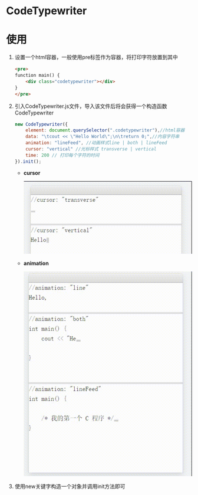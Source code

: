 # CodeTypewriter

# 使用

1. 设置一个html容器，一般使用pre标签作为容器，将打印字符放置到其中

   ```html
   <pre>
   function main() {
       <div class="codetypewriter"></div>
   }
   </pre>
   ```
   
   

2. 引入CodeTypewriter.js文件，导入该文件后将会获得一个构造函数CodeTypewriter

   ```javascript
   new CodeTypewriter({
       element: document.querySelector(".codetypewriter"),//html容器
       data: "\tcout << \"Hello World\";\n\treturn 0;",//内容字符串
       animation: "lineFeed", //动画样式line | both | lineFeed
       cursor: "vertical" //光标样式 transverse | vertical
       time: 200 // 打印每个字符的时间
   }).init();
   ```

   - **cursor**  

     ![](https://github.com/queuecat/CodeTypewriter/blob/main/image/%E5%85%89%E6%A0%87%E6%A0%B7%E5%BC%8F.gif?raw=true)

   - **animation**  

     ![](https://github.com/queuecat/CodeTypewriter/blob/main/image/%E5%8A%A8%E7%94%BB%E6%A0%B7%E5%BC%8F.gif?raw=true)

3. 使用new关键字构造一个对象并调用init方法即可